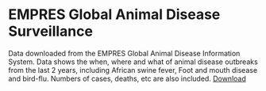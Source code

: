 # EMPRES Global Animal Disease Surveillance
Data downloaded from the EMPRES Global Animal Disease Information System.
Data shows the when, where and what of animal disease outbreaks from the last 2 years, including African swine fever, Foot and mouth disease and bird-flu. Numbers of cases, deaths, etc are also included.
[Download](https://www.kaggle.com/datasets/tentotheminus9/empres-global-animal-disease-surveillance)